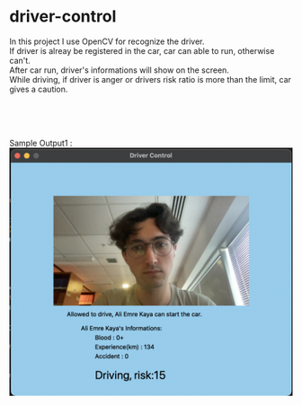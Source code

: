 # driver-control

In this project I use OpenCV for recognize the driver.<br>
If driver is alreay be registered in the car, car can able to run, otherwise can't.<br>
After car run, driver's informations will show on the screen.<br>
While driving, if driver is anger or drivers risk ratio is more than the limit, car gives a caution.


<br><br><br>



Sample Output1 : <br>
<img width="600" alt="output1" src="README_asset/output1.png">
<br>
